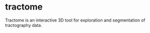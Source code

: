 tractome
========

Tractome is an interactive 3D tool for exploration and segmentation of tractography data.
